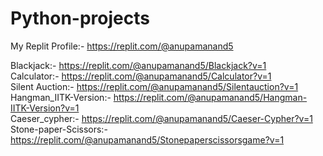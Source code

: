 # Python-projects
My Replit Profile:- https://replit.com/@anupamanand5 <br>

Blackjack:- https://replit.com/@anupamanand5/Blackjack?v=1 <br>
Calculator:- https://replit.com/@anupamanand5/Calculator?v=1 <br>
Silent Auction:- https://replit.com/@anupamanand5/Silentauction?v=1 <br>
Hangman_IITK-Version:- https://replit.com/@anupamanand5/Hangman-IITK-Version?v=1 <br>
Caeser_cypher:- https://replit.com/@anupamanand5/Caeser-Cypher?v=1 <br>
Stone-paper-Scissors:- https://replit.com/@anupamanand5/Stonepaperscissorsgame?v=1
